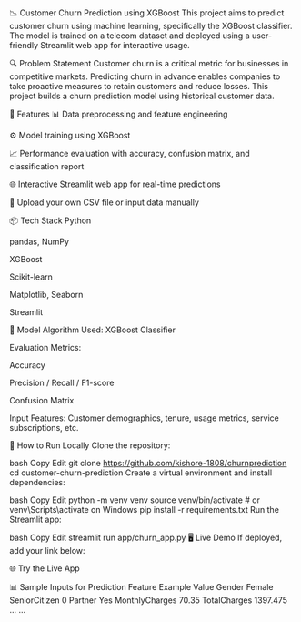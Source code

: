 📉 Customer Churn Prediction using XGBoost
This project aims to predict customer churn using machine learning, specifically the XGBoost classifier. The model is trained on a telecom dataset and deployed using a user-friendly Streamlit web app for interactive usage.

🔍 Problem Statement
Customer churn is a critical metric for businesses in competitive markets. Predicting churn in advance enables companies to take proactive measures to retain customers and reduce losses. This project builds a churn prediction model using historical customer data.

🚀 Features
📊 Data preprocessing and feature engineering

⚙️ Model training using XGBoost

📈 Performance evaluation with accuracy, confusion matrix, and classification report

🌐 Interactive Streamlit web app for real-time predictions

📁 Upload your own CSV file or input data manually

📦 Tech Stack
Python

pandas, NumPy

XGBoost

Scikit-learn

Matplotlib, Seaborn

Streamlit

🧠 Model
Algorithm Used: XGBoost Classifier

Evaluation Metrics:

Accuracy

Precision / Recall / F1-score

Confusion Matrix

Input Features: Customer demographics, tenure, usage metrics, service subscriptions, etc.

🧪 How to Run Locally
Clone the repository:

bash
Copy
Edit
git clone https://github.com/kishore-1808/churnprediction
cd customer-churn-prediction
Create a virtual environment and install dependencies:

bash
Copy
Edit
python -m venv venv
source venv/bin/activate  # or venv\Scripts\activate on Windows
pip install -r requirements.txt
Run the Streamlit app:

bash
Copy
Edit
streamlit run app/churn_app.py
🖥️ Live Demo
If deployed, add your link below:

🌐 Try the Live App

📊 Sample Inputs for Prediction
Feature	Example Value
Gender	Female
SeniorCitizen	0
Partner	Yes
MonthlyCharges	70.35
TotalCharges	1397.475
...	...
